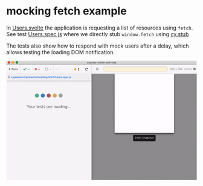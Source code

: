 # mocking fetch example

In [Users.svelte](Users.svelte) the application is requesting a list of resources using `fetch`. See test [Users.spec.js](Users.spec.js) where we directly stub `window.fetch` using [cy.stub](https://on.cypress.io/stub)

The tests also show how to respond with mock users after a delay, which allows testing the loading DOM notification.

![Loading test](images/loading.gif)
